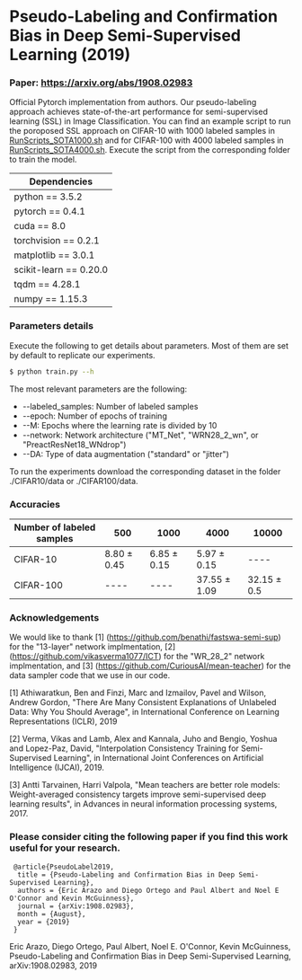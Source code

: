 # Pseudo-Labeling and Confirmation Bias in Deep Semi-Supervised Learning (2019)
### Paper: https://arxiv.org/abs/1908.02983

Official Pytorch implementation from authors. Our pseudo-labeling approach achieves state-of-the-art performance for semi-supervised learning (SSL) in Image Classification. You can find an example script to run the poroposed SSL approach on CIFAR-10 with 1000 labeled samples in [RunScripts_SOTA1000.sh](https://github.com/EricArazo/PseudoLabeling/cifar10/RunScripts_SOTA1000.sh) and for CIFAR-100 with 4000 labeled samples in [RunScripts_SOTA4000.sh](https://github.com/EricArazo/PseudoLabeling/cifar100/RunScripts_SOTA4000.sh). Execute the script from the corresponding folder to train the model.

 | Dependencies  |
| ------------- |
| python == 3.5.2     |
| pytorch == 0.4.1     |
| cuda == 8.0|
| torchvision == 0.2.1|
| matplotlib == 3.0.1|
| scikit-learn == 0.20.0|
| tqdm == 4.28.1|
| numpy == 1.15.3|


### Parameters details
Execute the following to get details about parameters. Most of them are set by default to replicate our experiments.
``` sh
$ python train.py --h
```
The most relevant parameters are the following:
* --labeled_samples: Number of labeled samples 
* --epoch: Number of epochs of training
* --M: Epochs where the learning rate is divided by 10
* --network: Network architecture ("MT\_Net", "WRN28\_2\_wn", or "PreactResNet18\_WNdrop")
* --DA: Type of data augmentation ("standard" or "jitter")

To run the experiments download the corresponding dataset in the folder ./CIFAR10/data or ./CIFAR100/data.

### Accuracies

|Number of labeled samples |500|1000|4000|10000|
|----|----|----|----|----|
|CIFAR-10|8.80 ± 0.45|6.85 ± 0.15|5.97 ± 0.15|----|
|CIFAR-100|----|----|37.55 ± 1.09|32.15 ± 0.5|


### Acknowledgements

We would like to thank [1] (https://github.com/benathi/fastswa-semi-sup) for the "13-layer" network implmentation, [2] (https://github.com/vikasverma1077/ICT) for the "WR\_28\_2" network implmentation, and [3] (https://github.com/CuriousAI/mean-teacher) for the data sampler code that we use in our code.

[1] Athiwaratkun, Ben and Finzi, Marc and Izmailov, Pavel and Wilson, Andrew Gordon, "There Are Many Consistent Explanations of Unlabeled Data: Why You Should Average", in International Conference on Learning Representations (ICLR), 2019

[2] Verma, Vikas and Lamb, Alex and Kannala, Juho and Bengio, Yoshua and Lopez-Paz, David, "Interpolation Consistency Training for Semi-Supervised Learning", in International Joint Conferences on Artificial Intelligence (IJCAI), 2019.

[3] Antti Tarvainen, Harri Valpola, "Mean teachers are better role models: Weight-averaged consistency targets improve semi-supervised deep learning results", in Advances in neural information processing systems, 2017. 


### Please consider citing the following paper if you find this work useful for your research.

```
 @article{PseudoLabel2019,
  title = {Pseudo-Labeling and Confirmation Bias in Deep Semi-Supervised Learning},
  authors = {Eric Arazo and Diego Ortego and Paul Albert and Noel E O'Connor and Kevin McGuinness},
  journal = {arXiv:1908.02983},
  month = {August},
  year = {2019}
 }
```

Eric Arazo, Diego Ortego, Paul Albert, Noel E. O'Connor, Kevin McGuinness, Pseudo-Labeling and Confirmation Bias in Deep Semi-Supervised Learning, arXiv:1908.02983, 2019
